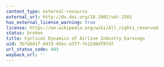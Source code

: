```yaml
---
content_type: external-resource
external_url: http://dx.doi.org/10.1002/sdr.1501
has_external_license_warning: true
license: https://en.wikipedia.org/wiki/All_rights_reserved
status: broken
title: Cyclical Dynamics of Airline Industry Earnings
uid: 3b7ab41f-d433-45ec-a3f7-7e12d0df8fd7
url_status_code: 403
wayback_url: ''
---
```

